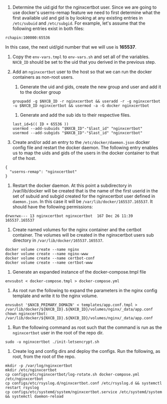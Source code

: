 1. Determine the uid:gid for the nginxcertbot user. Since we are going to use docker's userns-remap feature we need to first determine what the first available uid and gid is by looking at any existing entries in ```/etc/subuid``` and ```/etc/subgid```. For example, let's assume that the following entries exist in both files:
```
rchapin:100000:65536
```

In this case, the next uid/gid number that we will use is **165537**.

1. Copy the ```env-vars.tmpl``` to ```env-vars.sh``` and set all of the variables.  ```NXCB_ID``` should be set to the uid that you derived in the previous step.

1. Add an ```nginxcertbot``` user to the host so that we can run the docker containers as non-root users.

    1. Generate the uid and gids, create the new group and user and add it to the docker group
    ```
    groupadd -g $NXCB_ID -r nginxcertbot && useradd -r -g nginxcertbot -u $NXCB_ID nginxcertbot && usermod -a -G docker nginxcertbot
    ```

    1. Generate and add the sub ids to their respective files.
    ```
    last_id=$(( ID + 65536 ))
    usermod --add-subuids "$NXCB_ID"-"$last_id" "nginxcertbot"
    usermod --add-subgids "$NXCB_ID"-"$last_id" "nginxcertbot"
    ```

1. Create and/or add an entry to the ```/etc/docker/daemon.json``` docker config file and restart the docker daemon.  The following entry enables us to map the uids and gids of the users in the docker container to that of the host.
```
{
  "userns-remap": "nginxcertbot"
}
```

1. Restart the docker daemon. At this point a subdirectory in /var/lib/docker will be created that is the name of the first userid in the set of subuid and subgid created for the nginxcertbot user defined in ```daemon.json```.  In this case it will be ```/var/lib/docker/165537.165537```.  It should have the following permissions:
```
drwxrwx--- 13 nginxcertbot nginxcertbot  167 Dec 26 11:39 165537.165537
```

1.  Create named volumes for the nginx container and the certbot container.  The volumes will be created in the nginxcertbot users sub directory in ```/var/lib/docker/165537.165537```.
```
docker volume create --name nginx
docker volume create --name nginx-www
docker volume create --name certbot-conf
docker volume create --name certbot-www
```

1. Generate an expanded instance of the docker-compose.tmpl file
```
envsubst < docker-compose.tmpl > docker-compose.yml
```

1. As root run the following to expand the parameters in the nginx config template and write it to the nginx volume.
```
envsubst '$NXCB_PRIMARY_DOMAIN' < templates/app.conf.tmpl > /var/lib/docker/${NXCB_ID}.${NXCB_ID}/volumes/nginx/_data/app.conf
chown nginxcertbot: /var/lib/docker/${NXCB_ID}.${NXCB_ID}/volumes/nginx/_data/app.conf
```

1. Run the following command as root such that the command is run as the ```nginxcertbot``` user in the root of the repo dir.
```
sudo -u nginxcertbot ./init-letsencrypt.sh
```

1. Create log and config dirs and deploy the configs. Run the following, as root, from the root of the repo.
```
mkdir -p /var/log/nginxcertbot
mkdir /etc/nginxcertbot
cp configs/etc/nginxcertbot/log-rotate.sh docker-compose.yml /etc/nginxcertbot
cp configs/etc/rsyslog.d/nginxcertbot.conf /etc/rsyslog.d && systemctl restart rsyslog
cp configs/etc/systemd/system/nginxcertbot.service /etc/systemd/system && systemctl daemon-reload
```
